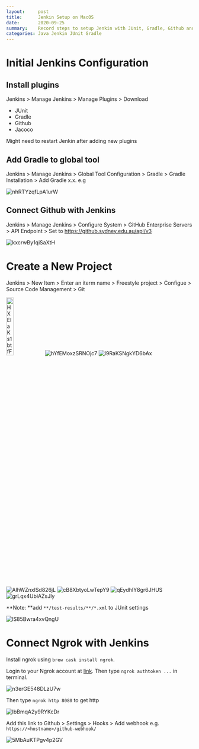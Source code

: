 ```yaml
---
layout:     post
title:      Jenkin Setup on MacOS
date:       2020-09-25
summary:    Record steps to setup Jenkin with JUnit, Gradle, Github and Jacoco 
categories: Java Jenkin JUnit Gradle
---
```


# Initial Jenkins Configuration 

## Install plugins

Jenkins > Manage Jenkins > Manage Plugins > Download 

-   JUnit
-   Gradle
-   Github
-   Jacoco

Might need to restart Jenkin after adding new plugins

## Add Gradle to global tool 

Jenkins > Manage Jenkins > Global Tool Configuration > Gradle > Gradle Installation > Add Gradle x.x. e.g

<img src='https://i.loli.net/2020/09/25/nhRTYzqfLpA1urW.png' alt='nhRTYzqfLpA1urW'/>

## Connect Github with Jenkins 

Jenkins > Manage Jenkins > Configure System > GitHub Enterprise Servers > API Endpoint > Set to https://github.sydney.edu.au/api/v3

<img src='https://i.loli.net/2020/09/25/kxcrwBy1qiSaXtH.png' alt='kxcrwBy1qiSaXtH'/>

# Create a New Project 

Jenkins > New Item > Enter an iterm name > Freestyle project > Configue > Source Code Management > Git

<img src='https://i.loli.net/2020/09/25/HXEIaKs1btfF3kQ.png' alt='HXEIaKs1btfF3kQ' style="width:20%;"/>

<img src='https://i.loli.net/2020/09/25/hYfEMoxzSRNOjc7.png' alt='hYfEMoxzSRNOjc7'/>

<img src='https://i.loli.net/2020/09/25/I9RaKSNgkYD6bAx.png' alt='I9RaKSNgkYD6bAx'/>

<img src='https://i.loli.net/2020/09/25/AlhWZnxISd826jL.png' alt='AlhWZnxISd826jL'/>

<img src='https://i.loli.net/2020/09/25/cB8XbtyoLwTepY9.png' alt='cB8XbtyoLwTepY9'/>

<img src='https://i.loli.net/2020/09/25/qEydhIY8gr6JHUS.png' alt='qEydhIY8gr6JHUS'/>

<img src='https://i.loli.net/2020/09/25/grLqx4UbiAZsJly.png' alt='grLqx4UbiAZsJly'/>

**Note: **add `**/test-results/**/*.xml` to JUnit settings

<img src='https://i.loli.net/2020/09/25/lS85Bwra4xvQngU.png' alt='lS85Bwra4xvQngU'/>

# Connect Ngrok with Jenkins

Install ngrok using `brew cask install ngrok`. 

Login to your Ngrok account at [link](https://dashboard.ngrok.com/get-started/setup). Then type `ngrok authtoken ...` in terminal. 

<img src='https://i.loli.net/2020/09/25/n3erGE548DLzU7w.png' alt='n3erGE548DLzU7w'/>

Then type `ngrok http 8080` to get http

<img src='https://i.loli.net/2020/09/25/IbBmqA2y9RYKcDr.png' alt='IbBmqA2y9RYKcDr'/>

Add this link to Github > Settings > Hooks > Add webhook e.g. `https://<hostname>/github-webhook/`

<img src='https://i.loli.net/2020/09/25/5MbAuKTPgv4p2GV.png' alt='5MbAuKTPgv4p2GV'/>



